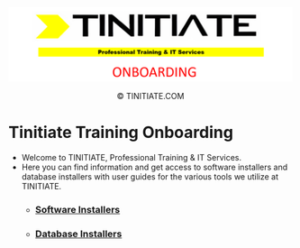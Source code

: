 ![Tinitiate Onboarding Image](tinitiate_onboarding.png)
<center>&copy; TINITIATE.COM</center>

# Tinitiate Training Onboarding
* Welcome to TINITIATE, Professional Training & IT Services.
* Here you can find information and get access to software installers and database installers with user guides for the various tools we utilize at TINITIATE.
    * ### [Software Installers](./software-installers/)
    * ### [Database Installers](./database-installers/)